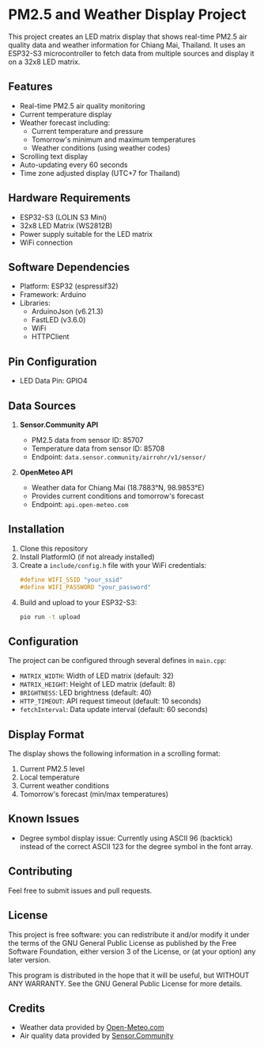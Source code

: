# PM2.5 and Weather Display Project

This project creates an LED matrix display that shows real-time PM2.5 air quality data and weather information for Chiang Mai, Thailand. It uses an ESP32-S3 microcontroller to fetch data from multiple sources and display it on a 32x8 LED matrix.

## Features

- Real-time PM2.5 air quality monitoring
- Current temperature display
- Weather forecast including:
  - Current temperature and pressure
  - Tomorrow's minimum and maximum temperatures
  - Weather conditions (using weather codes)
- Scrolling text display
- Auto-updating every 60 seconds
- Time zone adjusted display (UTC+7 for Thailand)

## Hardware Requirements

- ESP32-S3 (LOLIN S3 Mini)
- 32x8 LED Matrix (WS2812B)
- Power supply suitable for the LED matrix
- WiFi connection

## Software Dependencies

- Platform: ESP32 (espressif32)
- Framework: Arduino
- Libraries:
  - ArduinoJson (v6.21.3)
  - FastLED (v3.6.0)
  - WiFi
  - HTTPClient

## Pin Configuration

- LED Data Pin: GPIO4

## Data Sources

1. **Sensor.Community API**
   - PM2.5 data from sensor ID: 85707
   - Temperature data from sensor ID: 85708
   - Endpoint: `data.sensor.community/airrohr/v1/sensor/`

2. **OpenMeteo API**
   - Weather data for Chiang Mai (18.7883°N, 98.9853°E)
   - Provides current conditions and tomorrow's forecast
   - Endpoint: `api.open-meteo.com`

## Installation

1. Clone this repository
2. Install PlatformIO (if not already installed)
3. Create a `include/config.h` file with your WiFi credentials:
   ```cpp
   #define WIFI_SSID "your_ssid"
   #define WIFI_PASSWORD "your_password"
   ```
4. Build and upload to your ESP32-S3:
   ```bash
   pio run -t upload
   ```

## Configuration

The project can be configured through several defines in `main.cpp`:

- `MATRIX_WIDTH`: Width of LED matrix (default: 32)
- `MATRIX_HEIGHT`: Height of LED matrix (default: 8)
- `BRIGHTNESS`: LED brightness (default: 40)
- `HTTP_TIMEOUT`: API request timeout (default: 10 seconds)
- `fetchInterval`: Data update interval (default: 60 seconds)

## Display Format

The display shows the following information in a scrolling format:
1. Current PM2.5 level
2. Local temperature
3. Current weather conditions
4. Tomorrow's forecast (min/max temperatures)

## Known Issues

- Degree symbol display issue: Currently using ASCII 96 (backtick) instead of the correct ASCII 123 for the degree symbol in the font array.

## Contributing

Feel free to submit issues and pull requests.

## License

This project is free software: you can redistribute it and/or modify it under the terms of the GNU General Public License as published by the Free Software Foundation, either version 3 of the License, or (at your option) any later version.

This program is distributed in the hope that it will be useful, but WITHOUT ANY WARRANTY. See the GNU General Public License for more details.

## Credits

- Weather data provided by [Open-Meteo.com](https://open-meteo.com)
- Air quality data provided by [Sensor.Community](https://sensor.community)

